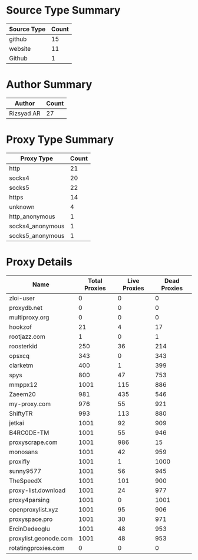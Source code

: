 # Source Type Summary

| Source Type | Count |
|-------------|-------|
| github | 15 |
| website | 11 |
| Github | 1 |


# Author Summary

| Author | Count |
|--------|-------|
| Rizsyad AR | 27 |


# Proxy Type Summary

| Proxy Type | Count |
|------------|-------|
| http | 21 |
| socks4 | 20 |
| socks5 | 22 |
| https | 14 |
| unknown | 4 |
| http_anonymous | 1 |
| socks4_anonymous | 1 |
| socks5_anonymous | 1 |


# Proxy Details

| Name | Total Proxies | Live Proxies | Dead Proxies |
|------|---------------|--------------|---------------|
| zloi-user | 0 | 0 | 0 |
| proxydb.net | 0 | 0 | 0 |
| multiproxy.org | 0 | 0 | 0 |
| hookzof | 21 | 4 | 17 |
| rootjazz.com | 1 | 0 | 1 |
| roosterkid | 250 | 36 | 214 |
| opsxcq | 343 | 0 | 343 |
| clarketm | 400 | 1 | 399 |
| spys | 800 | 47 | 753 |
| mmppx12 | 1001 | 115 | 886 |
| Zaeem20 | 981 | 435 | 546 |
| my-proxy.com | 976 | 55 | 921 |
| ShiftyTR | 993 | 113 | 880 |
| jetkai | 1001 | 92 | 909 |
| B4RC0DE-TM | 1001 | 55 | 946 |
| proxyscrape.com | 1001 | 986 | 15 |
| monosans | 1001 | 42 | 959 |
| proxifly | 1001 | 1 | 1000 |
| sunny9577 | 1001 | 56 | 945 |
| TheSpeedX | 1001 | 101 | 900 |
| proxy-list.download | 1001 | 24 | 977 |
| proxy4parsing | 1001 | 0 | 1001 |
| openproxylist.xyz | 1001 | 95 | 906 |
| proxyspace.pro | 1001 | 30 | 971 |
| ErcinDedeoglu | 1001 | 48 | 953 |
| proxylist.geonode.com | 1001 | 48 | 953 |
| rotatingproxies.com | 0 | 0 | 0 |
